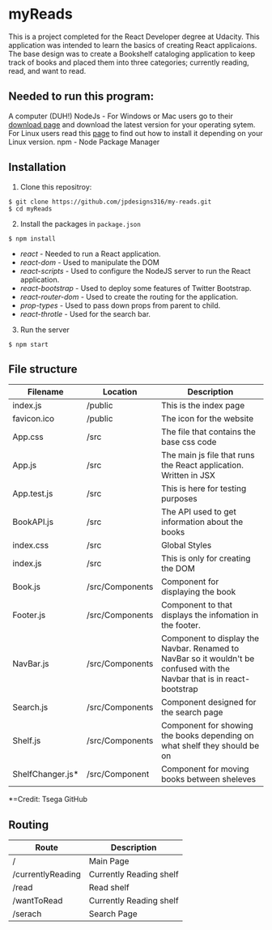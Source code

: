 # myReads
This is a project completed for the React Developer degree at Udacity. This application was intended to learn the basics of creating React applicaions. The base design was to create a Bookshelf cataloging application to keep track of books and placed them into three categories; currently reading, read, and want to read.

## Needed to run this program:
A computer (DUH!)
NodeJs - For Windows or Mac users go to their [download page](https://nodejs.org/en/download) and download the latest version for your operating sytem. For Linux users read this [page](https://nodejs.org/en/download/package-manager/) to find out how to install it depending on your Linux version.
npm - Node Package Manager

## Installation
1. Clone this repositroy:
```
$ git clone https://github.com/jpdesigns316/my-reads.git
$ cd myReads
```
2. Install the packages in `package.json`
```
$ npm install
```
* *react* -  Needed to run a React application.
* *react-dom* - Used to manipulate the DOM
* *react-scripts* - Used to configure the NodeJS server to run the React application.
* *react-bootstrap* - Used to deploy some features of Twitter Bootstrap.
* *react-router-dom* - Used to create the routing for the application.
* *prop-types* - Used to pass down props from parent to child.
* *react-throtle* - Used for the search bar.

3. Run the server
```
$ npm start
```

## File structure
| Filename | Location | Description |
|---|--|---|
| index.js | /public | This is the index page |
| favicon.ico | /public | The icon for the website |
| App.css | /src | The file that contains the base css code |
| App.js | /src | The main js file that runs the React application. Written in JSX |
| App.test.js | /src | This is here for testing purposes |
| BookAPI.js | /src | The API used to get information about the books |
| index.css | /src | Global Styles|
| index.js | /src | This is only for creating the DOM |
| Book.js | /src/Components | Component for displaying the book |
| Footer.js | /src/Components | Component to that displays the infomation in the footer. |
| NavBar.js | /src/Components | Component to display the Navbar. Renamed to NavBar so it wouldn't be confused with the Navbar that is in react-bootstrap |
| Search.js | /src/Components | Component designed for the search page |
| Shelf.js | /src/Components | Component for showing the books depending on what shelf they should be on |
| ShelfChanger.js* | /src/Component | Component for moving books between sheleves |
 *=Credit: Tsega GitHub

 ## Routing
 | Route | Description |
 |--|--|
 | / | Main Page |
 | /currentlyReading | Currently Reading shelf |
 | /read | Read shelf |
 | /wantToRead | Currently Reading shelf |
 | /serach | Search Page |
